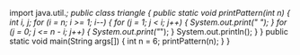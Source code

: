import java.util.*;
public class triangle {
    public static void printPattern(int n)
    {
        int i, j;
        for (i = n; i >= 1; i--) {
            for (j = 1; j < i; j++) {
                System.out.print(" ");
            }
            for (j = 0; j <= n - i; j++) {
                System.out.print("*");
            }
            System.out.println();
        }
    }
    public static void main(String args[])
    {
        int n = 6;
        printPattern(n);
    }
}
